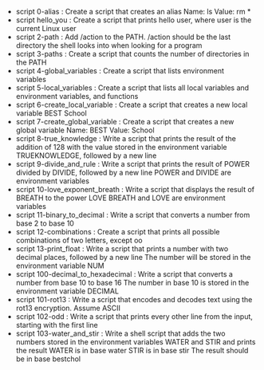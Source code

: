 - script 0-alias : Create a script that creates an alias  Name: ls Value: rm *
- script  hello_you : Create a script that prints hello user, where user is the current Linux user
- script 2-path : Add /action to the PATH. /action should be the last directory the shell looks into when looking for a program
- script 3-paths : Create a script that counts the number of directories in the PATH
- script 4-global_variables : Create a script that lists environment variables
- script 5-local_variables : Create a script that lists all local variables and environment variables, and functions
- script 6-create_local_variable : Create a script that creates a new local variable BEST School
- script 7-create_global_variable : Create a script that creates a new global variable Name: BEST Value: School
- script 8-true_knowledge : Write a script that prints the result of the addition of 128 with the value stored in the environment variable TRUEKNOWLEDGE, followed by a new line
- script 9-divide_and_rule : Write a script that prints the result of POWER divided by DIVIDE, followed by a new line POWER and DIVIDE are environment variables
- script 10-love_exponent_breath : Write a script that displays the result of BREATH to the power LOVE BREATH and LOVE are environment variables
- script 11-binary_to_decimal : Write a script that converts a number from base 2 to base 10
- script 12-combinations : Create a script that prints all possible combinations of two letters, except oo
- script 13-print_float : Write a script that prints a number with two decimal places, followed by a new line
The number will be stored in the environment variable NUM
- script 100-decimal_to_hexadecimal : Write a script that converts a number from base 10 to base 16 The number in base 10 is stored in the environment variable DECIMAL
- script 101-rot13 : Write a script that encodes and decodes text using the rot13 encryption. Assume ASCII
- script 102-odd : Write a script that prints every other line from the input, starting with the first line
- script 103-water_and_stir : Write a shell script that adds the two numbers stored in the environment variables WATER and STIR and prints the result
WATER is in base water STIR is in base stir The result should be in base bestchol
